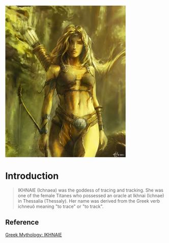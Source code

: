 ![Ikhnaie](https://raw.githubusercontent.com/BalusChen/Markdown_Photos/master/Ikhnaie/ikhnaie.jpeg)

# Introduction

> IKHNAIE (Ichnaea) was the goddess of tracing and tracking. She was one of the female Titanes who possessed an oracle at Ikhnai (Ichnae) in Thessalia (Thessaly). Her name was derived from the Greek verb ichneuô meaning "to trace" or "to track".

## Reference

[Greek Mythology: IKHNAIE](https://www.theoi.com/Titan/Ikhnaie.html)
